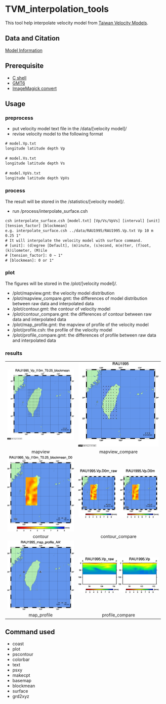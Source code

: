 # TVM_interpolation_tools
This tool help interpolate velocity model from [Taiwan Velocity Models](https://tecdc.earth.sinica.edu.tw/TWtomo/VerticalProfile.php).

## Data and Citation
[Model Information](https://tecdc.earth.sinica.edu.tw/TWtomo/ModelInfo.php)

## Prerequisite
- [C shell](https://help.sap.com/viewer/d1d04c0d65964a9b91589ae7afc1bd45/2020.0/en-US/dffd295dc2b0462ca9e265e32f30d940.html)
- [GMT6](https://github.com/GenericMappingTools/gmt)
- [ImageMagick convert](https://imagemagick.org/script/convert.php)

## Usage
### preprocess
- put velocity model text file in the /data/[velocity model]/
- revise velocity model to the following format
```
# model.Vp.txt
longitude latitude depth Vp

# model.Vs.txt
longitude latitude depth Vs

# model.VpVs.txt
longitude latitude depth VpVs
```
### process
The result will be stored in the /statistics/[velocity model]/.
- run /process/interpolate_surface.csh
```
csh interpolate_surface.csh [model.txt] [Vp/Vs/VpVs] [interval] [unit] [tension_factor] [blockmean]
e.g. interpolate_surface.csh ../data/RAU1995/RAU1995.Vp.txt Vp 10 m 0.25 1"
# It will interpolate the velocity model with surface command.
# [unit]: (d)egree [Default], (m)inute, (s)econd, m(e)ter, (f)oot, (k)ilometer, (M)ile
# [tension_factor]: 0 ~ 1"
# [blockmean]: 0 or 1"
```
### plot
The figures will be stored in the /plot/[velocity model]/.
- /plot/mapview.gmt: the velocity model distribution
- /plot/mapview_compare.gmt: the differences of model distribution between raw data and interpolated data
- /plot/contour.gmt: the contour of velocity model
- /plot/contour_compare.gmt: the differences of contour between raw data and interpolated data
- /plot/map_profile.gmt: the mapview of profile of the velocity model
- /plot/profile.csh: the profile of the velocity model
- /plot/profile_compare.gmt: the differences of profile between raw data and interpolated data

### results
<table>
   <tr>
      <td> <img src="https://github.com/IESDMC/TVM_interpolation_tools/blob/main/plot/RAU1995/mapview/Vp/10m/RAU1995_Vp_I10m_T0.25_blockmean.mapview.jpg?raw=true" width="100%"></td>
      <td><img src="https://github.com/IESDMC/TVM_interpolation_tools/blob/main/plot/RAU1995/mapview/Vp/10m/RAU1995.mapview.compare.jpg?raw=true" width="100%"></td>
   </tr>
   <tr>
      <td style="text-align: center;">mapview</td>
      <td style="text-align: center;">mapview_compare</td>
   </tr>
      <tr>
      <td> <img src="https://github.com/IESDMC/TVM_interpolation_tools/blob/main/plot/RAU1995/contour/Vp/10m/RAU1995_Vp_I10m_T0.25_blockmean_D0.contour.jpg?raw=true" width="100%"></td>
      <td><img src="https://github.com/IESDMC/TVM_interpolation_tools/blob/main/plot/RAU1995/contour/Vp/10m/RAU1995.Vp.D0m.contour.compare.jpg?raw=true" width="100%"></td>
   </tr>
   <tr>
      <td style="text-align: center;">contour</td>
      <td style="text-align: center;">contour_compare</td>
   </tr>
      <tr>
      <td> <img src="https://github.com/IESDMC/TVM_interpolation_tools/blob/main/plot/RAU1995/profile/Vp/10m/RAU1995_profile_120_24_122_24_map.jpg?raw=true" width="100%"></td>
      <td><img src="https://github.com/IESDMC/TVM_interpolation_tools/blob/main/plot/RAU1995/profile/Vp/10m/RAU1995_profile_120_24_122_24_W20km.compare.jpg?raw=true" width="100%"></td>
   </tr>
   <tr>
      <td style="text-align: center;">map_profile</td>
      <td style="text-align: center;">profile_compare</td>
   </tr>
</table>

## Command used
- coast
- plot
- pscontour
- colorbar
- text
- psxy
- makecpt
- basemap
- blockmean
- surface
- grd2xyz
